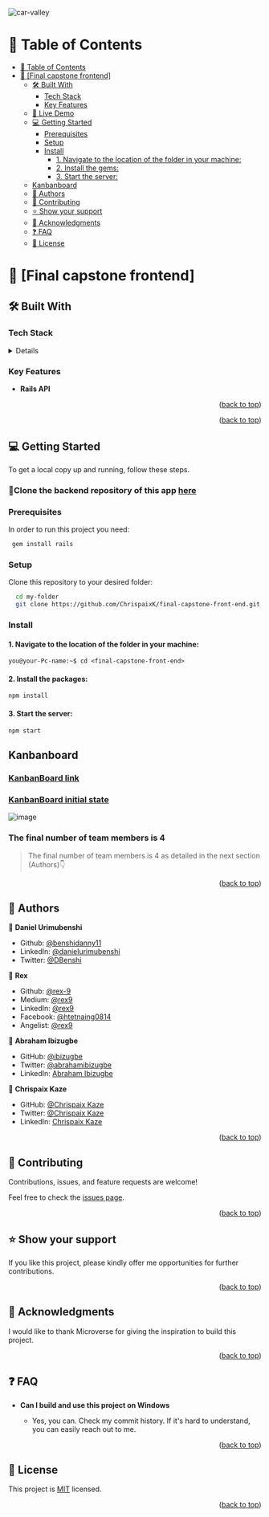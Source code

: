 ![car-valley](https://user-images.githubusercontent.com/71190715/207017550-8454c37b-84ab-449a-9b38-f3b385d0b015.png)

# 📗 Table of Contents

- [📗 Table of Contents](#-table-of-contents)
- [📖 \[Final capstone frontend\] ](#-about-project-)
  - [🛠 Built With ](#-built-with-)
    - [Tech Stack ](#tech-stack-)
    - [Key Features ](#key-features-)
  - [🚀 Live Demo ](#-live-demo-)
  - [💻 Getting Started ](#-getting-started-)
    - [Prerequisites](#prerequisites)
    - [Setup](#setup)
    - [Install](#install)
      - [1. Navigate to the location of the folder in your machine:](#1-navigate-to-the-location-of-the-folder-in-your-machine)
      - [2. Install the gems:](#2-install-the-gems)
      - [3. Start the server:](#3-start-the-server)
  - [Kanbanboard](#-kanbanboard-)
  - [👥 Authors ](#-authors-)
  - [🤝 Contributing ](#-contributing-)
  - [⭐️ Show your support ](#️-show-your-support-)
  - [🙏 Acknowledgments ](#-acknowledgments-)
  - [❓ FAQ ](#-faq-)
  - [📝 License ](#-license-)

# 📖 [Final capstone frontend] <a name="about-project"></a>


## 🛠 Built With <a name="built-with"></a>

### Tech Stack <a name="tech-stack"></a>

<details>
  <ul>
    <li><a href="https://reactjs.org/">React js</a></li>
  </ul>
</details>

### Key Features <a name="key-features"></a>

- **Rails API**

<p align="right">(<a href="#readme-top">back to top</a>)</p>

<p align="right">(<a href="#readme-top">back to top</a>)</p>

## 💻 Getting Started <a name="getting-started"></a>

To get a local copy up and running, follow these steps.

### 📌Clone the backend repository of this app [here](https://github.com/Ibizugbe/car-valley-backend)

### Prerequisites

In order to run this project you need:

```sh
 gem install rails
```



### Setup

Clone this repository to your desired folder:

```sh
  cd my-folder
  git clone https://github.com/ChrispaixK/final-capstone-front-end.git
```

### Install

#### 1. Navigate to the location of the folder in your machine:

```
you@your-Pc-name:~$ cd <final-capstone-front-end>
```

#### 2. Install the packages:

```
npm install
```

#### 3. Start the server:

```
npm start
```

## Kanbanboard <a name="kanbanboard"></a>
### [KanbanBoard link](https://github.com/users/Ibizugbe/projects/2)

### [KanbanBoard initial state](https://github.com/Ibizugbe/car-valley-backend/issues/16#issue-1461801669)
![image](https://user-images.githubusercontent.com/71190715/206404938-f3b5b68a-2f7b-45e7-b75d-483f1a2be02f.png)

### The final number of team members is 4
> The final number of team members is 4 as detailed in the next section (Authors)👇

<p align="right">(<a href="#readme-top">back to top</a>)</p>

## 👥 Authors <a name="authors"></a>

👤 **Daniel Urimubenshi**

- Github: [@benshidanny11](https://github.com/benshidanny11/)
- LinkedIn: [@danielurimubenshi](https://www.linkedin.com/in/danielurimubenshi/)
- Twitter: [@DBenshi](https://twitter.com/DBenshi)

👤 **Rex**

- Github: [@rex-9](https://github.com/rex-9/)
- Medium: [@rex9](https://medium.com/rex9/)
- LinkedIn: [@rex9](https://www.linkedin.com/in/rex9/)
- Facebook: [@htetnaing0814](https://www.facebook.com/htetnaing0814)
- Angelist: [@rex9](https://angel.co/u/rex9)

👤 **Abraham Ibizugbe**

- GitHub: [@ibizugbe](https://github.com/ibizugbe)
- Twitter: [@abrahamibizugbe](https://twitter.com/abrahamibizugbe)
- LinkedIn: [Abraham Ibizugbe](https://linkedin.com/in/abrahamibizugbe)

👤 **Chrispaix Kaze**

- GitHub: [@Chrispaix Kaze](https://github.com/ChrispaixK)
- Twitter: [@Chrispaix Kaze](https://twitter.com/ChrispaixK)
- LinkedIn: [Chrispaix Kaze](https://www.linkedin.com/in/chrispaix-kaze-70445a175/)

<p align="right">(<a href="#readme-top">back to top</a>)</p>

## 🤝 Contributing <a name="contributing"></a>

Contributions, issues, and feature requests are welcome!

Feel free to check the [issues page](../../issues/).

<p align="right">(<a href="#readme-top">back to top</a>)</p>

## ⭐️ Show your support <a name="support"></a>

If you like this project, please kindly offer me opportunities for further contributions.

<p align="right">(<a href="#readme-top">back to top</a>)</p>

## 🙏 Acknowledgments <a name="acknowledgements"></a>

I would like to thank Microverse for giving the inspiration to build this project.

<p align="right">(<a href="#readme-top">back to top</a>)</p>

## ❓ FAQ <a name="faq"></a>

- **Can I build and use this project on Windows**

  - Yes, you can. Check my commit history. If it's hard to understand, you can easily reach out to me.

<p align="right">(<a href="#readme-top">back to top</a>)</p>

## 📝 License <a name="license"></a>

This project is [MIT](https://github.com/ChrispaixK/car-valley-front-end/blob/dev/MIT.md) licensed.

<p align="right">(<a href="#readme-top">back to top</a>)</p>
